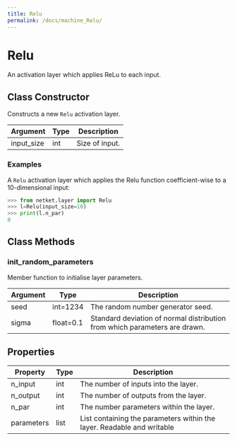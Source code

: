 ```yaml
---
title: Relu
permalink: /docs/machine_Relu/
---
```

# Relu
An activation layer which applies ReLu to each input.

## Class Constructor
Constructs a new ``Relu`` activation layer.

| Argument |Type| Description  |
|----------|----|--------------|
|input_size|int |Size of input.|

### Examples
A ``Relu`` activation layer which applies the Relu function
coefficient-wise to a 10-dimensional input:

```python
>>> from netket.layer import Relu
>>> l=Relu(input_size=10)
>>> print(l.n_par)
0

```



## Class Methods 
### init_random_parameters
Member function to initialise layer parameters.

|Argument|  Type   |                               Description                                |
|--------|---------|--------------------------------------------------------------------------|
|seed    |int=1234 |The random number generator seed.                                         |
|sigma   |float=0.1|Standard deviation of normal distribution from which parameters are drawn.|

## Properties
| Property |Type|                                    Description                                    |
|----------|----|-----------------------------------------------------------------------------------|
|n_input   |int | The number of inputs into the layer.                                              |
|n_output  |int | The number of outputs from the layer.                                             |
|n_par     |int | The number parameters within the layer.                                           |
|parameters|list| List containing the parameters within the layer.             Readable and writable|

